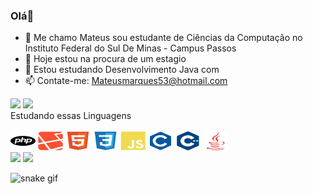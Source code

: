 ### Olá👋

- 💬 Me chamo Mateus sou estudante de Ciências da Computação no Instituto Federal do Sul De Minas - Campus Passos
- 🔭 Hoje estou na procura de um estagio
- 🌱 Estou estudando Desenvolvimento Java com
- 📫 Contate-me: Mateusmarques53@hotmail.com

<div>
  <img height="180cm" src="https://github-readme-stats.vercel.app/api?username=mateusmarquessz&show_icons=true&theme=radical">
   <img height="180cm" src="https://github-readme-stats.vercel.app/api/top-langs/?username=mateusmarquessz&layout=compact&show_icons=true&theme=radical">
  </div

 
### Estudando essas Linguagens
<div style="display: inline_block"><br>
  <img  height="30" width="40" src="https://raw.githubusercontent.com/devicons/devicon/master/icons/php/php-plain.svg">
  <img  height="30" width="40" src="https://raw.githubusercontent.com/devicons/devicon/master/icons/laravel/laravel-plain.svg">
  <img  height="30" width="40" src="https://raw.githubusercontent.com/devicons/devicon/master/icons/html5/html5-original.svg">
  <img  height="30" width="40" src="https://raw.githubusercontent.com/devicons/devicon/master/icons/css3/css3-original.svg">
  <img  height="30" width="40" src="https://raw.githubusercontent.com/devicons/devicon/master/icons/javascript/javascript-plain.svg">
  <img  height="30" width="40" src="https://raw.githubusercontent.com/devicons/devicon/master/icons/c/c-plain.svg">
  <img  height="30" width="40" src="https://raw.githubusercontent.com/devicons/devicon/master/icons/cplusplus/cplusplus-plain.svg">
  <img  height="30" width="40" src="https://raw.githubusercontent.com/devicons/devicon/master/icons/java/java-plain.svg">
</div>

<div> 
  <a href="https://www.instagram.com/mateusmarquessz/" target="_blank"><img src="https://img.shields.io/badge/-Instagram-%23E4405F?style=for-the-badge&logo=instagram&logoColor=white" target="_blank"></a>
  <a href="https://www.linkedin.com/in/mateusmarquessz/" target="_blank"><img src="https://img.shields.io/badge/-LinkedIn-%230077B5?style=for-the-badge&logo=linkedin&logoColor=white" target="_blank"></a> 
  
</div>

![snake gif](https://github.com/YOUR_USERNAME/mateusmarquessz/blob/output/github-contribution-grid-snake.gif)
